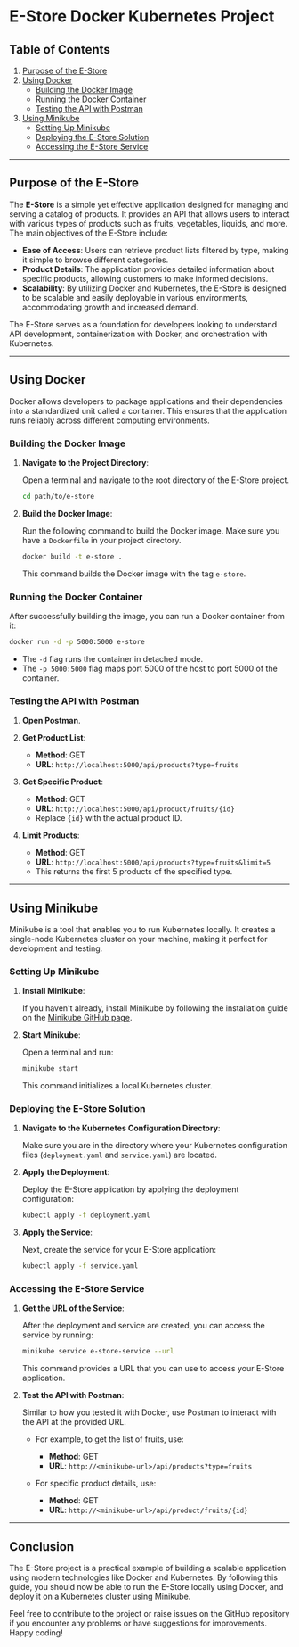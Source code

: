 # E-Store Docker Kubernetes Project

## Table of Contents
1. [Purpose of the E-Store](#purpose-of-the-e-store)
2. [Using Docker](#using-docker)
    - [Building the Docker Image](#building-the-docker-image)
    - [Running the Docker Container](#running-the-docker-container)
    - [Testing the API with Postman](#testing-the-api-with-postman)
3. [Using Minikube](#using-minikube)
    - [Setting Up Minikube](#setting-up-minikube)
    - [Deploying the E-Store Solution](#deploying-the-e-store-solution)
    - [Accessing the E-Store Service](#accessing-the-e-store-service)

---

## Purpose of the E-Store

The **E-Store** is a simple yet effective application designed for managing and serving a catalog of products. It provides an API that allows users to interact with various types of products such as fruits, vegetables, liquids, and more. The main objectives of the E-Store include:

- **Ease of Access**: Users can retrieve product lists filtered by type, making it simple to browse different categories.
- **Product Details**: The application provides detailed information about specific products, allowing customers to make informed decisions.
- **Scalability**: By utilizing Docker and Kubernetes, the E-Store is designed to be scalable and easily deployable in various environments, accommodating growth and increased demand.

The E-Store serves as a foundation for developers looking to understand API development, containerization with Docker, and orchestration with Kubernetes.

---

## Using Docker

Docker allows developers to package applications and their dependencies into a standardized unit called a container. This ensures that the application runs reliably across different computing environments.

### Building the Docker Image

1. **Navigate to the Project Directory**:

   Open a terminal and navigate to the root directory of the E-Store project.

   ```bash
   cd path/to/e-store
   ```

2. **Build the Docker Image**:

   Run the following command to build the Docker image. Make sure you have a `Dockerfile` in your project directory.

   ```bash
   docker build -t e-store .
   ```

   This command builds the Docker image with the tag `e-store`.

### Running the Docker Container

After successfully building the image, you can run a Docker container from it:

```bash
docker run -d -p 5000:5000 e-store
```

- The `-d` flag runs the container in detached mode.
- The `-p 5000:5000` flag maps port 5000 of the host to port 5000 of the container.

### Testing the API with Postman

1. **Open Postman**.
2. **Get Product List**:
   - **Method**: GET
   - **URL**: `http://localhost:5000/api/products?type=fruits`
   
3. **Get Specific Product**:
   - **Method**: GET
   - **URL**: `http://localhost:5000/api/product/fruits/{id}`
   - Replace `{id}` with the actual product ID.

4. **Limit Products**:
   - **Method**: GET
   - **URL**: `http://localhost:5000/api/products?type=fruits&limit=5`
   - This returns the first 5 products of the specified type.

---

## Using Minikube

Minikube is a tool that enables you to run Kubernetes locally. It creates a single-node Kubernetes cluster on your machine, making it perfect for development and testing.

### Setting Up Minikube

1. **Install Minikube**:

   If you haven't already, install Minikube by following the installation guide on the [Minikube GitHub page](https://github.com/kubernetes/minikube/releases).

2. **Start Minikube**:

   Open a terminal and run:

   ```bash
   minikube start
   ```

   This command initializes a local Kubernetes cluster.

### Deploying the E-Store Solution

1. **Navigate to the Kubernetes Configuration Directory**:

   Make sure you are in the directory where your Kubernetes configuration files (`deployment.yaml` and `service.yaml`) are located.

2. **Apply the Deployment**:

   Deploy the E-Store application by applying the deployment configuration:

   ```bash
   kubectl apply -f deployment.yaml
   ```

3. **Apply the Service**:

   Next, create the service for your E-Store application:

   ```bash
   kubectl apply -f service.yaml
   ```

### Accessing the E-Store Service

1. **Get the URL of the Service**:

   After the deployment and service are created, you can access the service by running:

   ```bash
   minikube service e-store-service --url
   ```

   This command provides a URL that you can use to access your E-Store application.

2. **Test the API with Postman**:

   Similar to how you tested it with Docker, use Postman to interact with the API at the provided URL. 

   - For example, to get the list of fruits, use:
     - **Method**: GET
     - **URL**: `http://<minikube-url>/api/products?type=fruits`
   
   - For specific product details, use:
     - **Method**: GET
     - **URL**: `http://<minikube-url>/api/product/fruits/{id}`

---

## Conclusion

The E-Store project is a practical example of building a scalable application using modern technologies like Docker and Kubernetes. By following this guide, you should now be able to run the E-Store locally using Docker, and deploy it on a Kubernetes cluster using Minikube.

Feel free to contribute to the project or raise issues on the GitHub repository if you encounter any problems or have suggestions for improvements. Happy coding!


